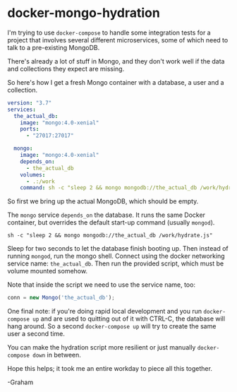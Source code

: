 # docker-mongo-hydration

I'm trying to use `docker-compose` to handle some integration tests for a project that involves
several different microservices, some of which need to talk to a pre-existing MongoDB.

There's already a lot of stuff in Mongo, and they don't work well if the data and collections
they expect are missing.

So here's how I get a fresh Mongo container with a database, a user and a collection.


```yaml
version: "3.7"
services:
  the_actual_db:
    image: "mongo:4.0-xenial"
    ports:
      - "27017:27017"

  mongo:
    image: "mongo:4.0-xenial"
    depends_on:
      - the_actual_db
    volumes:
      - .:/work
    command: sh -c "sleep 2 && mongo mongodb://the_actual_db /work/hydrate.js"
``` 

So first we bring up the actual MongoDB, which should be empty.

The `mongo` service `depends_on` the database. It runs the same Docker container, but overrides
the default start-up command (usually `mongod`).

`sh -c "sleep 2 && mongo mongodb://the_actual_db /work/hydrate.js"`

Sleep for two seconds to let the database finish booting up. Then instead of running `mongod`, run the
mongo shell. Connect using the docker networking service name: `the_actual_db`. Then run the provided
script, which must be volume mounted somehow.

Note that inside the script we need to use the service name, too:

```javascript
conn = new Mongo('the_actual_db');
```

One final note: if you're doing rapid local development and you run `docker-compose up` and are
used to quitting out of it with CTRL-C, the database will hang around. So a second `docker-compose up`
will try to create the same user a second time.

You can make the hydration script more resilient or just manually `docker-compose down` in between.

Hope this helps; it took me an entire workday to piece all this together.

-Graham
